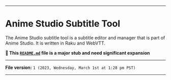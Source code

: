 
***

# Anime Studio Subtitle Tool

The Anime Studio subtitle tool is a subtitle editor and manager that is part of Anime Studio. It is written in Raku and WebVTT.

**🌱️ This [`README.md`](/README.md) file is a major stub and need significant expansion**

***

**File version:** `1 (2023, Wednesday, March 1st at 1:28 pm PST)`

***
